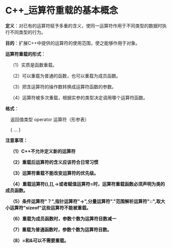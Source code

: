  # C++_运算符重载的基本概念

 **定义**：对已有的运算符赋予多重的含义，使同一运算符作用于不同类型的数据时执行不同类型的行为。

**目的**：扩展C++中提供的运算符的使用范围，使之能够作用于对象。

**运算符重载的形式**：

&nbsp;&nbsp;&nbsp;&nbsp;（1）实质是函数重载。

&nbsp;&nbsp;&nbsp;&nbsp;（2）可以重载为普通的函数，也可以重载为成员函数。

&nbsp;&nbsp;&nbsp;&nbsp;（3）把含运算符的操作数转换成运算符函数的参数。

&nbsp;&nbsp;&nbsp;&nbsp;（4）运算符被多次重载，根据实参的类型决定调用哪个运算符函数。

**格式**：

&nbsp;&nbsp;&nbsp;&nbsp;返回值类型 operator 运算符（形参表）

&nbsp;&nbsp;&nbsp;&nbsp;{ ... }

**注意事项：**

&nbsp;&nbsp;&nbsp;&nbsp;**（1）C++不允许定义新的运算符**

&nbsp;&nbsp;&nbsp;&nbsp;**（2）重载后运算符的含义应该符合日常习惯** 

&nbsp;&nbsp;&nbsp;&nbsp;**（3）运算符重载不能改变运算符的优先级。** 

&nbsp;&nbsp;&nbsp;&nbsp;**（4）重载运算符(),[],->或者赋值运算符=时，运算符重载函数必须声明为类的成员函数。** 

&nbsp;&nbsp;&nbsp;&nbsp;**（5）条件运算符"？",指针运算符"->",分量运算符"."范围解析运算符"::",取大小运算符"sizeof"这些运算符不能被重载。**

&nbsp;&nbsp;&nbsp;&nbsp;**（6）重载为成员函数时，参数个数为运算符目数减一**

&nbsp;&nbsp;&nbsp;&nbsp;**（7）重载为普通函数时，参数个数为运算符目数。**

&nbsp;&nbsp;&nbsp;&nbsp;**（8）=和&可以不需要重载。**